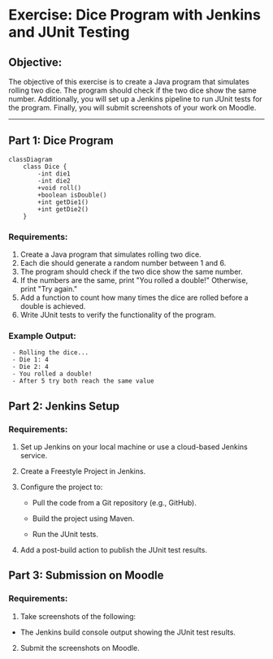 # Exercise: Dice Program with Jenkins and JUnit Testing

## Objective:
The objective of this exercise is to create a Java program that simulates rolling two dice. The program should check if the two dice show the same number. Additionally, you will set up a Jenkins pipeline to run JUnit tests for the program. Finally, you will submit screenshots of your work on Moodle.

---

## Part 1: Dice Program

```mermaid
classDiagram
    class Dice {
        -int die1
        -int die2
        +void roll()
        +boolean isDouble()
        +int getDie1()
        +int getDie2()
    }
```

### Requirements:
1. Create a Java program that simulates rolling two dice.
2. Each die should generate a random number between 1 and 6.
3. The program should check if the two dice show the same number.
4. If the numbers are the same, print "You rolled a double!" Otherwise, print "Try again."
5. Add a function to count how many times the dice are rolled before a double is achieved.
6. Write JUnit tests to verify the functionality of the program.

### Example Output:

     - Rolling the dice...
     - Die 1: 4
     - Die 2: 4
     - You rolled a double!
     - After 5 try both reach the same value

## Part 2: Jenkins Setup
### Requirements:
1. Set up Jenkins on your local machine or use a cloud-based Jenkins service.

2. Create a Freestyle Project in Jenkins.

3. Configure the project to:

    - Pull the code from a Git repository (e.g., GitHub).

    - Build the project using Maven.

    - Run the JUnit tests.

4. Add a post-build action to publish the JUnit test results.


## Part 3: Submission on Moodle

### Requirements:
1. Take screenshots of the following:

- The Jenkins build console output showing the JUnit test results.

2. Submit the screenshots on Moodle.

